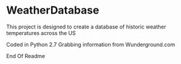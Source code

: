 # WeatherDatabase

This project is designed to create a database of historic weather temperatures across the US

Coded in Python 2.7
Grabbing information from Wunderground.com


End Of Readme
